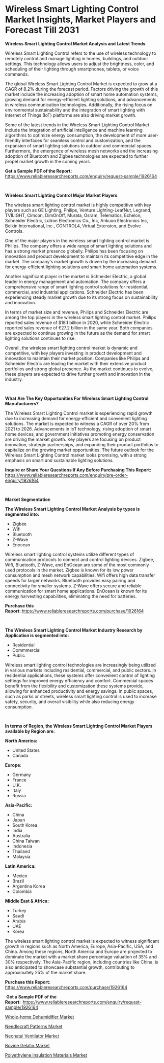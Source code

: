 <p><h1>Wireless Smart Lighting Control Market Insights, Market Players and Forecast Till 2031</h1></p><p><strong>Wireless Smart Lighting Control Market Analysis and Latest Trends</strong></p>
<p><p>Wireless Smart Lighting Control refers to the use of wireless technology to remotely control and manage lighting in homes, buildings, and outdoor settings. This technology allows users to adjust the brightness, color, and scheduling of their lighting through smartphones, tablets, or voice commands. </p><p>The global Wireless Smart Lighting Control Market is expected to grow at a CAGR of 8.2% during the forecast period. Factors driving the growth of this market include the increasing adoption of smart home automation systems, growing demand for energy-efficient lighting solutions, and advancements in wireless communication technologies. Additionally, the rising focus on environmental sustainability and the integration of smart lighting with Internet of Things (IoT) platforms are also driving market growth.</p><p>Some of the latest trends in the Wireless Smart Lighting Control Market include the integration of artificial intelligence and machine learning algorithms to optimize energy consumption, the development of more user-friendly interfaces for seamless control and customization, and the expansion of smart lighting solutions to outdoor and commercial spaces. Furthermore, the emergence of wireless mesh networks and the increasing adoption of Bluetooth and Zigbee technologies are expected to further propel market growth in the coming years.</p></p>
<p><strong>Get a Sample PDF of the Report:&nbsp;</strong> <a href="https://www.reliableresearchreports.com/enquiry/request-sample/1926164">https://www.reliableresearchreports.com/enquiry/request-sample/1926164</a></p>
<p>&nbsp;</p>
<p><strong>Wireless Smart Lighting Control Major Market Players</strong></p>
<p><p>The wireless smart lighting control market is highly competitive with key players such as GE Lighting, Philips, Venture Lighting-LeafNut, Legrand, TVILIGHT, Cimcon, DimOnOff, Murata, Osram, Telematics, Echelon, Schneider Electric, Lutron Electronics Co., Inc, Ankuoo Electronics Inc, Belkin International, Inc., CONTROL4, Virtual Extension, and Evolve Controls.</p><p>One of the major players in the wireless smart lighting control market is Philips. The company offers a wide range of smart lighting solutions and has a strong market presence globally. Philips has been focusing on innovation and product development to maintain its competitive edge in the market. The company's market growth is driven by the increasing demand for energy-efficient lighting solutions and smart home automation systems.</p><p>Another significant player in the market is Schneider Electric, a global leader in energy management and automation. The company offers a comprehensive range of smart lighting control solutions for residential, commercial, and industrial applications. Schneider Electric has been experiencing steady market growth due to its strong focus on sustainability and innovation.</p><p>In terms of market size and revenue, Philips and Schneider Electric are among the top players in the wireless smart lighting control market. Philips reported sales revenue of $18.1 billion in 2020, while Schneider Electric reported sales revenue of €27.2 billion in the same year. Both companies are expected to continue growing in the future as the demand for smart lighting solutions continues to rise.</p><p>Overall, the wireless smart lighting control market is dynamic and competitive, with key players investing in product development and innovation to maintain their market position. Companies like Philips and Schneider Electric are leading the market with their extensive product portfolios and strong global presence. As the market continues to evolve, these players are expected to drive further growth and innovation in the industry.</p></p>
<p>&nbsp;</p>
<p><strong>What Are The Key Opportunities For Wireless Smart Lighting Control Manufacturers?</strong></p>
<p><p>The Wireless Smart Lighting Control market is experiencing rapid growth due to increasing demand for energy-efficient and convenient lighting solutions. The market is expected to witness a CAGR of over 20% from 2021 to 2026. Advancements in IoT technology, rising adoption of smart home devices, and government initiatives promoting energy conservation are driving the market growth. Key players are focusing on product innovation, strategic partnerships, and expanding their product portfolios to capitalize on the growing market opportunities. The future outlook for the Wireless Smart Lighting Control market looks promising, with a strong emphasis on smart and sustainable lighting solutions.</p></p>
<p><strong>Inquire or Share Your Questions If Any Before Purchasing This Report:</strong> <a href="https://www.reliableresearchreports.com/enquiry/pre-order-enquiry/1926164">https://www.reliableresearchreports.com/enquiry/pre-order-enquiry/1926164</a></p>
<p>&nbsp;</p>
<p><strong>Market Segmentation</strong></p>
<p><strong>The Wireless Smart Lighting Control Market Analysis by types is segmented into:</strong></p>
<p><ul><li>Zigbee</li><li>Wifi</li><li>Bluetooth</li><li>Z-Wave</li><li>Enocean</li></ul></p>
<p><p>Wireless smart lighting control systems utilize different types of communication protocols to connect and control lighting devices. Zigbee, Wifi, Bluetooth, Z-Wave, and EnOcean are some of the most commonly used protocols in the market. Zigbee is known for its low power consumption and mesh network capabilities. Wifi offers high data transfer speeds for larger networks. Bluetooth provides easy pairing and connectivity for smaller systems. Z-Wave offers secure and reliable communication for smart home applications. EnOcean is known for its energy harvesting capabilities, eliminating the need for batteries.</p></p>
<p><strong>Purchase this Report:&nbsp;</strong><a href="https://www.reliableresearchreports.com/purchase/1926164">https://www.reliableresearchreports.com/purchase/1926164</a></p>
<p>&nbsp;</p>
<p><strong>The Wireless Smart Lighting Control Market Industry Research by Application is segmented into:</strong></p>
<p><ul><li>Residential</li><li>Commmercial</li><li>Public</li></ul></p>
<p><p>Wireless smart lighting control technologies are increasingly being utilized in various markets including residential, commercial, and public sectors. In residential applications, these systems offer convenient control of lighting settings for improved energy efficiency and comfort. Commercial spaces benefit from the flexibility and customization these systems provide, allowing for enhanced productivity and energy savings. In public spaces, such as parks or streets, wireless smart lighting control is used to increase safety, security, and overall visibility while also reducing energy consumption.</p></p>
<p>&nbsp;</p>
<p><strong>In terms of Region, the Wireless Smart Lighting Control Market Players available by Region are:</strong></p>
<p>
    <p> <strong> North America: </strong>
        <ul>
            <li>United States</li>
            <li>Canada</li>
        </ul>
        </p> 
    <p> <strong> Europe: </strong>
        <ul>
            <li>Germany</li>
            <li>France</li>
            <li>U.K.</li>
            <li>Italy</li>
            <li>Russia</li>
        </ul>
        </p> 
    <p> <strong> Asia-Pacific: </strong>
        <ul>
            <li>China</li>
            <li>Japan</li>
            <li>South Korea</li>
            <li>India</li>
            <li>Australia</li>
            <li>China Taiwan</li>
            <li>Indonesia</li>
            <li>Thailand</li>
            <li>Malaysia</li>
        </ul>
        </p> 
    <p> <strong> Latin America: </strong>
        <ul>
            <li>Mexico</li>
            <li>Brazil</li>
            <li>Argentina Korea</li>
            <li>Colombia</li>
        </ul>
        </p> 
    <p> <strong> Middle East & Africa: </strong>
        <ul>
            <li>Turkey</li>
            <li>Saudi</li>
            <li>Arabia</li>
            <li>UAE</li>
            <li>Korea</li>
        </ul>
    </p>
    </p>
<p><p>The wireless smart lighting control market is expected to witness significant growth in regions such as North America, Europe, Asia-Pacific, USA, and China. Among these regions, North America and Europe are projected to dominate the market with a market share percentage valuation of 35% and 30% respectively. The Asia-Pacific region, including countries like China, is also anticipated to showcase substantial growth, contributing to approximately 25% of the market share.</p></p>
<p><strong>Purchase this Report: </strong><a href="https://www.reliableresearchreports.com/purchase/1926164">https://www.reliableresearchreports.com/purchase/1926164</a></p>
<p>&nbsp;<strong>Get a Sample PDF of the Report:&nbsp;&nbsp;</strong><a href="https://www.reliableresearchreports.com/enquiry/request-sample/1926164">https://www.reliableresearchreports.com/enquiry/request-sample/1926164</a></p>
<p><strong></strong></p>
<p><p><a href="https://acidic-farm-354.notion.site/Whole-home-Dehumidifier-Market-Analysis-Examines-its-Scope-on-Growth-Opportunities-and-Forecasted-T-62818046c30445579aeaa5e40b7b8c74">Whole-home Dehumidifier Market</a></p><p><a href="https://view.publitas.com/reportprime-1/needlecraft-patterns-market-research-report-reveals-the-latest-trends-and-opportunities-of-this-market-for-period-from-2024-2031/">Needlecraft Patterns Market</a></p><p><a href="https://glittery-fuchsia-86a.notion.site/Neonatal-Ventilator-Market-A-Comprehensive-Report-of-its-Market-Share-Growth-Trends-2024-2031-0f037325ce4d4da4a5743ba969b0e44e">Neonatal Ventilator Market</a></p><p><a href="https://view.publitas.com/reportprime-1/insights-into-bovine-gelatin-market-size-analysing-market-share-trends-and-growth-from-2024-to-2031/">Bovine Gelatin Market</a></p><p><a href="https://acidic-farm-354.notion.site/Polyethylene-Insulation-Materials-Market-Research-Report-Unlocks-Analysis-on-the-Market-Financial-St-18fad398a0b145d48f27fb70b544bd7f">Polyethylene Insulation Materials Market</a></p></p>